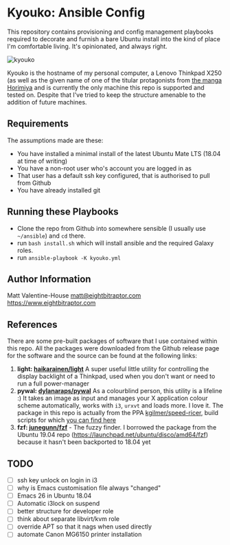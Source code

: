 Kyouko: Ansible Config
=========

This repository contains provisioning and config management playbooks required
to decorate and furnish a bare Ubuntu install into the kind of place I'm
comfortable living. It's opinionated, and always right.

![kyouko](https://i.pinimg.com/originals/d6/71/43/d671437969650dd64e71e81a801174d4.jpg)

Kyouko is the hostname of my personal computer, a Lenovo Thinkpad X250 (as well 
as the given name of one of the titular protagonists from 
[the manga Horimiya](https://en.wikipedia.org/wiki/Hori-san_to_Miyamura-kun) and is
currently the only machine this repo is supported and tested on. Despite that
I've tried to keep the structure amenable to the addition of future machines.

Requirements
------------

The assumptions made are these:

  * You have installed a minimal install of the latest Ubuntu Mate LTS (18.04
    at time of writing)
  * You have a non-root user who's account you are logged in as
  * That user has a default ssh key configured, that is authorised to pull from
    Github
  * You have already installed git


Running these Playbooks
--------------

* Clone the repo from Github into somewhere sensible (I usually use `~/ansible`) and `cd` there.
* run `bash install.sh` which will install ansible and the required Galaxy roles.
* run `ansible-playbook -K kyouko.yml`

Author Information
------------------

Matt Valentine-House
matt@eightbitraptor.com
https://www.eightbitraptor.com

References
----------

There are some pre-built packages of software that I use contained within this
repo. All the packages were downloaded from the Github release page for the
software and the source can be found at the following links:

1. **light: [haikarainen/light](https://github.com/haikarainen/light)** A super
   useful little utility for controlling the display backlight of a Thinkpad,
   used when you don't want or need to run a full power-manager
2. **pywal: [dylanaraps/pywal](https://github.com/dylanaraps/pywal)** As a
   colourblind person, this utility is a lifeline :) It takes an image as input
   and manages your X application colour scheme automatically, works with `i3`,
   `urxvt` and loads more. I love it. The package in this repo is actually from
   the PPA
   [kgilmer/speed-ricer](https://launchpad.net/~kgilmer/+archive/ubuntu/speed-ricer),
   build scripts for which [you can find
   here](https://github.com/regolith-linux/speed-ricer)
3. **fzf: [junegunn/fzf](https://github.com/junegunn/fzf)** - The fuzzy finder.
   I borrowed the package from the Ubuntu 19.04 repo
   (https://launchpad.net/ubuntu/disco/amd64/fzf) because it hasn't been
   backported to 18.04 yet

TODO
----

* [ ] ssh key unlock on login in i3
* [ ] why is Emacs customisation file always "changed"
* [ ] Emacs 26 in Ubuntu 18.04
* [ ] Automatic i3lock on suspend
* [ ] better structure for developer role
* [ ] think about separate libvirt/kvm role
* [ ] override APT so that it nags when used directly
* [ ] automate Canon MG6150 printer installation
